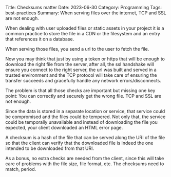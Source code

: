 Title: Checksums matter
Date: 2023-06-30
Category: Programming
Tags: best-practices
Summary: When serving files over the internet, TCP and SSL are not enough.

When dealing with user uploaded files or static assets in your project it is a
common practice to store the file in a CDN or the filesystem and an entry that
references it on a database.

When serving those files, you send a url to the user to fetch the file.

Now you may think that just by using a token or https that will be enough to
download the right file from the server, after all, the ssl handshake will
ensure you connect to the right server, the url was built and served in a
trusted environment and the TCP protocol will take care of ensuring the transfer
succeeds and gracefully handle any network errors/disconnects.

The problem is that all those checks are important but missing one key point:
You can correctly and securely get the wrong file. TCP and SSL are not enough.

Since the data is stored in a separate location or service, that service could
be compromised and the files could be tempered. Not only that, the service could
be temporally unavailable and instead of downloading the file you expected, your
client downloaded an HTML error page.

A checksum is a hash of the file that can be served along the URI of the file so
that the client can verify that the downloaded file is indeed the one intended
to be downloaded from that URI.

As a bonus, no extra checks are needed from the client, since this will take
care of problems with the file size, file format, etc. The checksums need to
match, period.

[1]: https://developer.mozilla.org/en-US/docs/Web/Security/Subresource_Integrity "Subresource Integrity"
